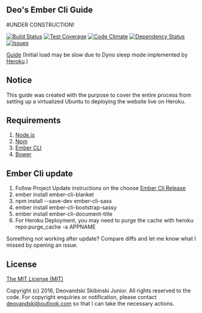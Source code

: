 ## Deo's Ember Cli Guide

#UNDER CONSTRUCTION!

[![Build Status][travis-badge]][travis] [![Test Coverage][testCoverage-badge]][testCoverage] [![Code Climate][codeClimate-badge]][codeClimate] [![Dependency Status][dependency-badge]][dependency] [![Issues][issues-badge]][issues]

[Guide](https://deovandski.herokuapp.com/emberTutorial/) (Initial load may be slow due to Dyno sleep mode implemented by [Heroku](https://www.heroku.com/pricing).)

## Notice

This guide was created with the purpose to cover the entire process from setting up a virtualized Ubuntu to deploying the website live on Heroku.

## Requirements

1. [Node.js](https://nodejs.org/)
2. [Npm](https://www.npmjs.com/)
3. [Ember CLI](http://ember-cli.com/)
3. [Bower](https://www.npmjs.com/package/bower)


## Ember Cli update

1. Follow Project Update instructions on the choose [Ember Cli Release](https://github.com/ember-cli/ember-cli/releases)
2. ember install ember-cli-blanket
3. npm install --save-dev ember-cli-sass
4. ember install ember-cli-bootstrap-sassy
5. ember install ember-cli-document-title
6. For Heroku Deployment, you may need to purge the cache with heroku repo:purge_cache -a APPNAME

Something not working after update? Compare diffs and let me know what I missed by opening an issue. 

## License

[The MIT License (MIT)](license.md)

Copyright (c) 2016, Deovandski Skibinski Junior. All rights reserved to the code. For copyright enquiries or notification, please contact deovandski@outlook.com so that I can take the necessary actions.

[travis]: https://travis-ci.org/Deovandski/DeoEmberCliGuide
[travis-badge]: https://travis-ci.org/Deovandski/DeoEmberCliGuide.svg?branch=master
[testCoverage]: https://codeclimate.com/github/Deovandski/DeoEmberCliGuide/coverage
[testCoverage-badge]: https://codeclimate.com/github/Deovandski/DeoEmberCliGuide/badges/coverage.svg
[codeClimate]: https://codeclimate.com/github/Deovandski/DeoEmberCliGuide
[codeClimate-badge]: https://codeclimate.com/github/Deovandski/DeoEmberCliGuide/badges/gpa.svg
[dependency]: https://gemnasium.com/Deovandski/DeoEmberCliGuide
[dependency-badge]: https://gemnasium.com/Deovandski/DeoEmberCliGuide.svg
[issues]: https://codeclimate.com/github/Deovandski/DeoEmberCliGuide
[issues-badge]: https://codeclimate.com/github/Deovandski/DeoEmberCliGuide/badges/issue_count.svg

